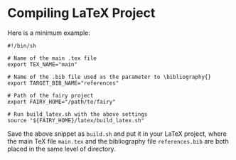 # Compiling LaTeX Project #

Here is a minimum example: 

    #!/bin/sh
    
    # Name of the main .tex file
    export TEX_NAME="main"
    
    # Name of the .bib file used as the parameter to \bibliography{}
    export TARGET_BIB_NAME="references"
    
    # Path of the fairy project
    export FAIRY_HOME="/path/to/fairy"
    
    # Run build_latex.sh with the above settings
    source "${FAIRY_HOME}/latex/build_latex.sh"

Save the above snippet as `build.sh` and put it in your LaTeX project, where the main TeX file `main.tex` and the bibliography file `references.bib` are both placed in the same level of directory. 
